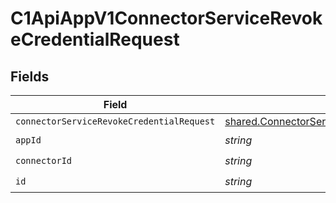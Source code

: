 # C1ApiAppV1ConnectorServiceRevokeCredentialRequest


## Fields

| Field                                                                                                            | Type                                                                                                             | Required                                                                                                         | Description                                                                                                      |
| ---------------------------------------------------------------------------------------------------------------- | ---------------------------------------------------------------------------------------------------------------- | ---------------------------------------------------------------------------------------------------------------- | ---------------------------------------------------------------------------------------------------------------- |
| `connectorServiceRevokeCredentialRequest`                                                                        | [shared.ConnectorServiceRevokeCredentialRequest](../../models/shared/connectorservicerevokecredentialrequest.md) | :heavy_minus_sign:                                                                                               | N/A                                                                                                              |
| `appId`                                                                                                          | *string*                                                                                                         | :heavy_check_mark:                                                                                               | N/A                                                                                                              |
| `connectorId`                                                                                                    | *string*                                                                                                         | :heavy_check_mark:                                                                                               | N/A                                                                                                              |
| `id`                                                                                                             | *string*                                                                                                         | :heavy_check_mark:                                                                                               | N/A                                                                                                              |